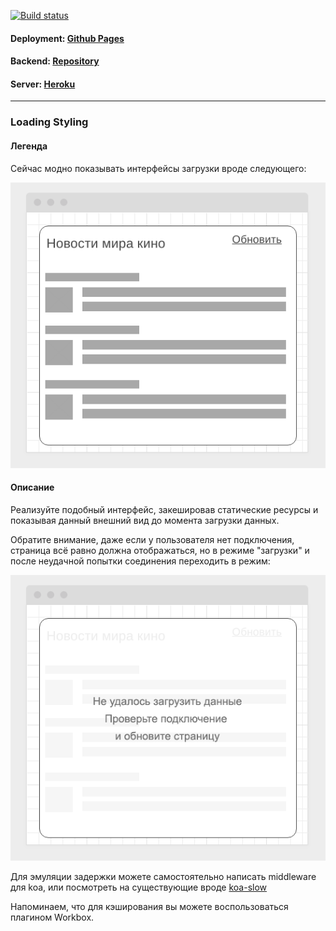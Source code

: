 [![Build status](https://ci.appveyor.com/api/projects/status/vqh1ymrhy7rj9k6d/branch/master?svg=true)](https://ci.appveyor.com/project/Sergius92739/ahj-12-1-workers-loading-styling-frontend/branch/master)

#### Deployment: <a href="">Github Pages</a>
#### Backend: <a href="https://github.com/Sergius92739/ahj-12.1-workers_loading_styling_backend">Repository</a>
#### Server: <a href="https://ahj-workers-loading-styling.herokuapp.com/">Heroku</a>

---

### Loading Styling

#### Легенда

Сейчас модно показывать интерфейсы загрузки вроде следующего:

![](./pic/loading.png)

#### Описание

Реализуйте подобный интерфейс, закешировав статические ресурсы и показывая данный внешний вид до момента загрузки данных.

Обратите внимание, даже если у пользователя нет подключения, страница всё равно должна отображаться, но в режиме "загрузки" и после неудачной попытки соединения переходить в режим:

![](./pic/loading-2.png)

Для эмуляции задержки можете самостоятельно написать middleware для koa, или посмотреть на существующие вроде [koa-slow](https://github.com/bahmutov/koa-slow)

Напоминаем, что для кэширования вы можете воспользоваться плагином Workbox.

